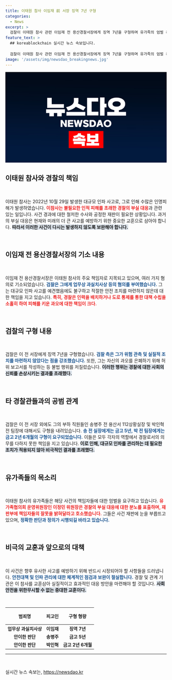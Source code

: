 ```yaml
---
title: 이태원 참사 이임재 前 서장 징역 7년 구형
categories:
  - News
excerpt: >
  검찰이 이태원 참사 관련 이임재 전 용산경찰서장에게 징역 7년을 구형하며 유가족의 엄벌 촉구에 응답했다. 참사 당시 부실 대응과 허위 보고서 작성 혐의로 기소된 이 전 서장은 여전히 책임을 회피하고 있어 긴장감이 높아지고 있다.
feature_text: >
  ## koreablockchain 실시간 뉴스 속보입니다.

  검찰이 이태원 참사 관련 이임재 전 용산경찰서장에게 징역 7년을 구형하며 유가족의 엄벌 촉구에 응답했다. 참사 당시 부실 대응과 허위 보고서 작성 혐의로 기소된 이 전 서장은 여전히 책임을 회피하고 있어 긴장감이 높아지고 있다.
image: '/assets/img/newsdao_breakingnews.jpg'
---
```


<p><img src="/assets/img/newsdao_breakingnews.jpg" alt="koreablockchain 속보" /></p>

<h2 data-ke-size="size26">이태원 참사와 경찰의 책임</h2>

<p data-ke-size="size16">&nbsp;</p>

<p>이태원 참사는 2022년 10월 29일 발생한 대규모 인파 사고로, 그로 인해 수많은 인명피해가 발생하였습니다. <b><span style="color: #ee2323;">이참사는 불필요한 인적 피해를 초래한 경찰의 부실 대응</span></b>과 관련 있는 일입니다. 사건 경과에 대한 철저한 수사와 공정한 재판이 필요한 상황입니다. 과거의 부실 대응은 현재와 미래의 더 큰 사고를 예방하기 위한 중요한 교훈으로 삼아야 합니다. <b><span style="background-color: #21538527;">따라서 이러한 사건이 다시는 발생하지 않도록 보완해야 합니다.</span></b></p>

<p data-ke-size="size16">&nbsp;</p>

<h2 data-ke-size="size26">이임재 전 용산경찰서장의 기소 내용</h2>

<p data-ke-size="size16">&nbsp;</p>

<p>이임재 전 용산경찰서장은 이태원 참사의 주요 책임자로 지목되고 있으며, 여러 가지 혐의로 기소되었습니다. <b><span style="color: #1a5490;">검찰은 그에게 업무상 과실치사상 등의 혐의를 부여했습니다.</span></b> 그는 대규모 인파 사고를 예견했음에도 불구하고 적절한 안전 조치를 마련하지 않은데 대한 책임을 지고 있습니다. <b><span style="color: #ee2323;">특히, 경찰은 인력을 배치하거나 도로 통제를 통한 대책 수립을 소홀히 하여 피해를 키운 과오에 대한 책임이 크다.</span></b> </p>

<p data-ke-size="size16">&nbsp;</p>

<h2 data-ke-size="size26">검찰의 구형 내용</h2>

<p data-ke-size="size16">&nbsp;</p>

<p>검찰은 이 전 서장에게 징역 7년을 구형했습니다. <b><span style="color: #1a5490;">검찰 측은 그가 위험 관측 및 실질적 조치를 마련하지 않았다는 점을 강조했습니다.</span></b> 또한, 그는 자신의 과오를 은폐하기 위해 허위 보고서를 작성하는 등 불법 행위를 저질렀습니다. <b><span style="background-color: #21538527;">이러한 행위는 경찰에 대한 사회의 신뢰를 손상시키는 결과를 초래했다.</span></b> </p>

<p data-ke-size="size16">&nbsp;</p>

<h2 data-ke-size="size26">타 경찰관들과의 공범 관계</h2>

<p data-ke-size="size16">&nbsp;</p>

<p>검찰은 이 전 서장 외에도 그의 부하 직원들인 송병주 전 용산서 112상황실장 및 박인혁 전 팀장에 대해서도 구형을 내려있습니다. <b><span style="color: #1a5490;">송 전 실장에게는 금고 5년, 박 전 팀장에게는 금고 2년 6개월의 구형이 요구되었습니다.</span></b> 이들은 모두 각자의 역할에서 경찰로서의 의무를 다하지 못한 책임을 지고 있습니다. <b><span style="background-color: #21538527;">이로 인해, 대규모 인파를 관리하는 데 필요한 조치가 적용되지 않아 비극적인 결과를 초래했다.</span></b> </p>

<p data-ke-size="size16">&nbsp;</p>

<h2 data-ke-size="size26">유가족들의 목소리</h2>

<p data-ke-size="size16">&nbsp;</p>

<p>이태원 참사의 유가족들은 해당 사건의 책임자들에 대한 엄벌을 요구하고 있습니다. <b><span style="color: #ee2323;">유가족협의회 운영위원장인 이정민 위원장은 경찰의 부실 대응에 대한 분노를 표출하며, 재판부에 책임자들의 잘못을 밝혀달라고 호소했습니다.</span></b> 그들은 사건 재판에 눈을 부릅뜨고 있으며, <b><span style="color: #1a5490;">정확한 판단과 정의가 시행되길 바라고 있습니다.</span></b></p>

<p data-ke-size="size16">&nbsp;</p>

<h2 data-ke-size="size26">비극의 교훈과 앞으로의 대책</h2>

<p data-ke-size="size16">&nbsp;</p>

<p>이 사건은 향후 유사한 사고를 예방하기 위해 반드시 시정되어야 할 사항들을 드러냅니다. <b><span style="color: #1a5490;">안전대책 및 인파 관리에 대한 체계적인 점검과 보완이 절실합니다.</span></b> 경찰 및 관계 기관은 이 참사를 교훈삼아 실질적이고 효과적인 대응 방안을 마련해야 할 것입니다. <b><span style="background-color: #21538527;">사회 안전을 위한무시할 수 없는 중대한 교훈이다.</span></b> </p>

<p data-ke-size="size16">&nbsp;</p>

<table style="width: 100%; border-collapse: collapse;">
<thead>
<tr>
<th style="text-align: center; height: 45px;"><b>범죄명</b></th>
<th style="text-align: center; height: 45px;"><b>피고인</b></th>
<th style="text-align: center; height: 45px;"><b>구형 형량</b></th>
</tr>
</thead>
<tbody>
<tr>
<td style="text-align: center; height: 17px;"><b>업무상 과실치사상</b></td>
<td style="text-align: center; height: 17px;"><b>이임재</b></td>
<td style="text-align: center; height: 17px;"><b>징역 7년</b></td>
</tr>
<tr>
<td style="text-align: center; height: 17px;"><b>안이한 판단</b></td>
<td style="text-align: center; height: 17px;"><b>송병주</b></td>
<td style="text-align: center; height: 17px;"><b>금고 5년</b></td>
</tr>
<tr>
<td style="text-align: center; height: 17px;"><b>안이한 판단</b></td>
<td style="text-align: center; height: 17px;"><b>박인혁</b></td>
<td style="text-align: center; height: 17px;"><b>금고 2년 6개월</b></td>
</tr>
</tbody>
</table> 

<hr>

<p data-ke-size="size16">&nbsp;</p>
실시간 뉴스 속보는, <a href="https://newsdao.kr" rel="dofollow">https://newsdao.kr</a>


